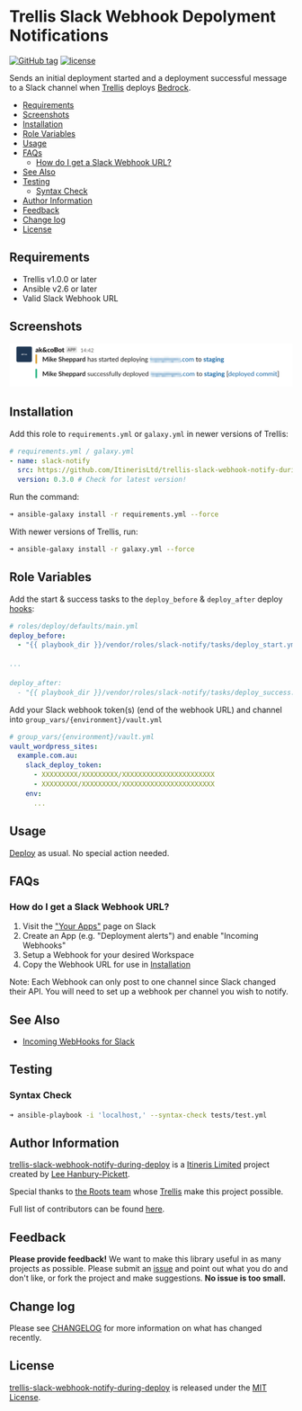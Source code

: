 # Trellis Slack Webhook Depolyment Notifications

[![GitHub tag](https://img.shields.io/github/tag/ItinerisLtd/trellis-slack-webhook-notify-during-deploy.svg)](https://github.com/ItinerisLtd/trellis-slack-webhook-notify-during-deploy/tags)
[![license](https://img.shields.io/github/license/ItinerisLtd/trellis-slack-webhook-notify-during-deploy.svg)](https://github.com/ItinerisLtd/trellis-slack-webhook-notify-during-deploy/blob/master/LICENSE)

Sends an initial deployment started and a deployment successful message to a Slack channel when [Trellis](https://github.com/roots/trellis) deploys [Bedrock](https://github.com/roots/bedrock).

<!-- START doctoc generated TOC please keep comment here to allow auto update -->
<!-- DON"T EDIT THIS SECTION, INSTEAD RE-RUN doctoc TO UPDATE -->

- [Requirements](#requirements)
- [Screenshots](#screenshots)
- [Installation](#installation)
- [Role Variables](#role-variables)
- [Usage](#usage)
- [FAQs](#faqs)
  - [How do I get a Slack Webhook URL?](#how-do-i-get-a-slack-webhook-url)
- [See Also](#see-also)
- [Testing](#testing)
  - [Syntax Check](#syntax-check)
- [Author Information](#author-information)
- [Feedback](#feedback)
- [Change log](#change-log)
- [License](#license)

<!-- END doctoc generated TOC please keep comment here to allow auto update -->

## Requirements

- Trellis v1.0.0 or later
- Ansible v2.6 or later
- Valid Slack Webhook URL

## Screenshots

![Deployment Screenshot](deployment-screenshot.png)

## Installation

Add this role to `requirements.yml` or `galaxy.yml` in newer versions of Trellis:

```yaml
# requirements.yml / galaxy.yml
- name: slack-notify
  src: https://github.com/ItinerisLtd/trellis-slack-webhook-notify-during-deploy
  version: 0.3.0 # Check for latest version!
```

Run the command:

```bash
➜ ansible-galaxy install -r requirements.yml --force
```

With newer versions of Trellis, run:

```bash
➜ ansible-galaxy install -r galaxy.yml --force
```

## Role Variables

Add the start & success tasks to the `deploy_before` & `deploy_after` deploy [hooks](https://roots.io/trellis/docs/deploys/#hooks):

```yaml
# roles/deploy/defaults/main.yml
deploy_before:
  - "{{ playbook_dir }}/vendor/roles/slack-notify/tasks/deploy_start.yml"

...

deploy_after:
  - "{{ playbook_dir }}/vendor/roles/slack-notify/tasks/deploy_success.yml"
```

Add your Slack webhook token(s) (end of the webhook URL) and channel into `group_vars/{environment}/vault.yml`

```yaml
# group_vars/{environment}/vault.yml
vault_wordpress_sites:
  example.com.au:
    slack_deploy_token:
      - XXXXXXXXX/XXXXXXXXX/XXXXXXXXXXXXXXXXXXXXXXX
      - XXXXXXXXX/XXXXXXXXX/XXXXXXXXXXXXXXXXXXXXXXX
    env:
      ...
```

## Usage

[Deploy](https://roots.io/trellis/docs/deploys/#example) as usual. No special action needed.

## FAQs

### How do I get a Slack Webhook URL?

1. Visit the ["Your Apps"](https://api.slack.com/apps) page on Slack
2. Create an App (e.g. "Deployment alerts") and enable "Incoming Webhooks"
3. Setup a Webhook for your desired Workspace
4. Copy the Webhook URL for use in [Installation](#installation)

Note: Each Webhook can only post to one channel since Slack changed their API. You will need to set up a webhook per channel you wish to notify.

## See Also

- [Incoming WebHooks for Slack](https://get.slack.help/hc/en-us/articles/115005265063-Incoming-webhooks-for-Slack)

## Testing

### Syntax Check

```bash
➜ ansible-playbook -i 'localhost,' --syntax-check tests/test.yml
```

## Author Information

[trellis-slack-webhook-notify-during-deploy](https://github.com/ItinerisLtd/trellis-slack-webhook-notify-during-deploy) is a [Itineris Limited](https://www.itineris.co.uk/) project created by [Lee Hanbury-Pickett](https://github.com/codepuncher).

Special thanks to [the Roots team](https://roots.io/about/) whose [Trellis](https://github.com/roots/trellis) make this project possible.

Full list of contributors can be found [here](https://github.com/ItinerisLtd/trellis-slack-webhook-notify-during-deploy/graphs/contributors).

## Feedback

**Please provide feedback!** We want to make this library useful in as many projects as possible.
Please submit an [issue](https://github.com/ItinerisLtd/trellis-slack-webhook-notify-during-deploy/issues/new) and point out what you do and don't like, or fork the project and make suggestions.
**No issue is too small.**

## Change log

Please see [CHANGELOG](./CHANGELOG.md) for more information on what has changed recently.

## License

[trellis-slack-webhook-notify-during-deploy](https://github.com/ItinerisLtd/trellis-slack-webhook-notify-during-deploy) is released under the [MIT License](https://opensource.org/licenses/MIT).
